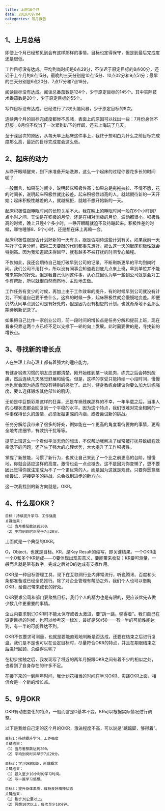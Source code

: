 ```yaml
---
title: 上班16个月
date: 2019/09/04
categories: 每月报告
---
```



## 1、上月总结
即便上个月已经预见到会有这样那样的事情，目标也定得保守，但是到最后完成度还是很低。

<!-- more -->

工作目标没有达成。平均到岗时间是8点29分，不仅迟于原定目标的8点00分，还迟于上个月的8点15分。最晚的三天分别是10点15分、10点02分和9点51分；最早的三天分别是6点20分、7点17分和7点18分。

阅读目标没有达成。阅读总番茄数是124个，少于原定目标的145个。其中实际技术番茄数是20个，少于原定目标的55个。

写作目标没有达成。已经进行了2次头脑风暴，少于原定目标的8次。

连续两个月的目标完成度都惨不忍睹，表面上的原因可以找出一些：7月份身体不舒服；8月份不仅当了一次累到趴下的伴郎，还去上海玩了几天。

至于深层次的原因，从每天早上起床这件事上，我终于想明白为什么之前目标完成度那么高，最近的目标完成度会这么低。

## 2、起床的动力

从睁开眼睛醒来，到下床准备开始洗漱，这么一个起床的过程你要花多长的时间呢？

一般而言，如果花时间少，说明起床积极性高；如果总是拖拖拉拉、不情不愿，花的时间长，说明起床积极性就比较差。起床积极性越高的人，就越期待新的一天开始；起床积极性越差的人，就越抗拒，就越不想开始新的一天。

起床积极性跟睡眠时间的长短关系不大。我在晚上的睡眠时间一般在6个小时到7点小时之间，无论是在积极的月份，还是在相对消极的月份，波动都很小。积极性高的时候，晚上只睡4个多小时，一睁开眼睛就迫不及待蹦起来。积极性差的时候，哪怕睡够8、9个小时，还是想在床上再赖一会。

起床积极性跟是否计划好新的一天有关，跟是否期待这些计划有关。如果我前一天写好了任务分解，把第二天要敲的代码都事先想好，那么这一天的起床积极性就会特别高。因为我知道起床得越早，就有越多不被打扰的时间专心编程。

不仅如此，我还会期待自己能打破早到公司的记录，不断刷新更早的平均到岗时间。我们公司不用打卡，所以没有同事会知道我到底几点来上班，早到单位并不能带来实际的好处。但是我自己认同这件事，从心底里认为早一些到公司就是会对工作有帮助，所以就很自然而然地、主动地去做。

工作任务有变少的时候，再加上由于工作效率的提升，有的时候早到公司就没有计划，不知道自己要干些什么。这样的时候一多，起床积极性就会慢慢地变差。即便仍然认同早点到公司是有好处的，但是因为没有相应的计划，也就渐渐地不会那么期待刷新记录了。

如果把自己比作一家创业公司，前一段时间的增长点是任务分解和提前上班，现在看来只靠这两个点已经不足以支撑下一轮的向上发展。此时需要做的是，寻找新的增长点。

## 3、寻找新的增长点

人在生理上和心理上都有着强大的适应能力。

有健身锻炼习惯的朋友应该都清楚，刚开始练到某一块肌肉，练完之后会特别酸痛，然后连续几天感觉舒展和愉悦。但是，这样的享受只能持续一小段时间，慢慢地也就会因为适应而没有特别的感觉了。此时，健身教练会建议你要么加大训练强度，要么选择锻炼其他部位的肌肉。

无论是中巨额彩票这样的狂喜，还是车祸残疾那样的不幸，一年半载之后，当事人的心理状态都会回复到一个平稳的水平。因为这个特点，我们很难对完全相同的一件事保持长久的激情，必须发掘更深的内涵，或者尝试新的挑战。

任务分解给我带来了很多的好处，例如能在一个更高的角度看待要做的事情，更周全地考虑细节，有效抗干扰等等。

提前上班这么一个看似平淡无奇的想法，不仅帮助我解决了经常被打扰导致编程效率低下的问题，还产生了强大的心理优势，大大提升了工作积极性。

掌握了新技能，习惯了新行为，也就让自己来到了一个比之前更高的台阶。慢慢地，你就会适应这样的高度，激情也会一点点褪去。这不是因为你变懒了，更不要因此觉得你就注定成为不了一个更优秀的人，而是因为这就是规律。只要你愿意继续尝试，迎接更多的挑战，总会找到进步的新方向。

这一次我找到的新方向就是，OKR。

## 4、什么是OKR？
```
目标：持续提升学习、工作强度
关键结果：
（1）当月番茄数达到200。
（2）平均到岗时间早于7点20分。
```

上面就是一个典型的OKR。

O，Object，也就是目标。KR，是Key Result的缩写，即关键结果。一个OKR由一个O和多个KR组成——O要体现出现实意义，要能带来收获；KR要可测量，一般而言就是带有数字，完成之后对O的达成有支撑作用。

OKR是一种目标管理工具，现下在互联网行业内非常流行，听说腾讯、百度和头条都准备或已经全员推行。除了对企业管理有帮助之外，我们个人也可以借助OKR，给自己带来成长的好处。

OKR要求公司和部门要聚焦目标，我们个人的精力也是有限的，更应该优先去做少数几件更重要的事情。

企业内要求制订OKR时不能太保守或者太激进，要“跳一跳，够得着”。我们自己在设定目标的时候，也可以参考这一标准，最好是50/50——有一半的可能性能达到，有一半的可能性达不到。

OKR不仅要求可测量，也就是要能直观地判断是否达成，还要在结束之后进行复盘。我们是不是也可以在设定目标时，尽量符合OKR的特点，并且在期限结束之后进行回顾，总结得失呢？

在初步接触之后，我发现写了将近的两年月报跟OKR之间有着不少的相似之处，也看到了自身存在的许多不足。

在接下来的一到两年时间，我计划花相当的时间在学习OKR、实践OKR上面，相信会是一个新的增长点。

## 5、9月OKR

OKR有动态变化的特点，一般而言是O基本不变，KR可以根据实际情况进行调整。

以下是我给自己定的这个月的OKR，激进程度不高，可以说是“踮踮脚，够得着”。

```
目标1：持续提升学习、工作强度
关键结果：
（1）当月番茄数达到200。
（2）平均到岗时间早于7点20分。

目标2：学习OKR知识，形成概念
关键结果：
（1）投入至少10小时的学习时间。
（2）写一篇学习感想。

目标3：提升身体素质，维持良好精神状态
关键结果：
（1）跑步30公里以上。
（2）冥想10次以上，每次至少10分钟。
```
